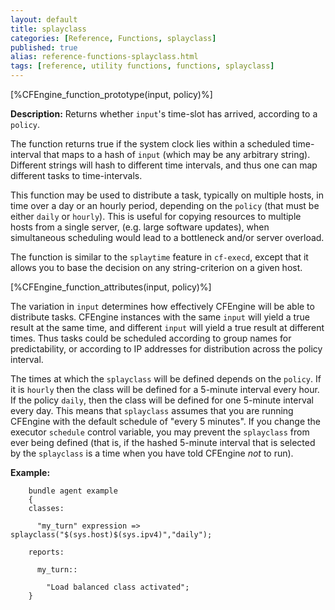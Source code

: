 ```yaml
---
layout: default
title: splayclass
categories: [Reference, Functions, splayclass]
published: true
alias: reference-functions-splayclass.html
tags: [reference, utility functions, functions, splayclass]
---
```


[%CFEngine_function_prototype(input, policy)%]

**Description:** Returns whether `input`'s time-slot has arrived, 
according to a `policy`.

The function returns true if the system clock lies within a scheduled 
time-interval that maps to a hash of `input` (which may be any arbitrary 
string). Different strings will hash to different time intervals, and thus one 
can map different tasks to time-intervals.

This function may be used to distribute a task, typically on multiple hosts, in time over a day or an hourly period, depending on the `policy` (that must be either `daily` or `hourly`). This is useful for copying resources to multiple hosts from a single server, (e.g. large software updates), when simultaneous scheduling would lead to a bottleneck and/or server overload.

The function is similar to the `splaytime` feature in `cf-execd`, except that it allows you to base the decision on any string-criterion on a given host. 

[%CFEngine_function_attributes(input, policy)%]

The variation in `input` determines how effectively CFEngine will be able to 
distribute tasks. CFEngine instances with the same `input` will yield a true 
result at the same time, and different `input` will yield a true result at 
different times. Thus tasks could be scheduled according to group names for 
predictability, or according to IP addresses for distribution across the 
policy interval.

The times at which the `splayclass` will be defined depends on the `policy`. 
If it is `hourly` then the class will be defined for a 5-minute interval every 
hour. If the policy `daily`, then the class will be defined for one 5-minute 
interval every day. This means that `splayclass` assumes that you are running 
CFEngine with the default schedule of "every 5 minutes". If you change the 
executor `schedule` control variable, you may prevent the `splayclass` from 
ever being defined (that is, if the hashed 5-minute interval that is selected 
by the `splayclass` is a time when you have told CFEngine *not* to run).

**Example:**

```cf3
    bundle agent example
    {     
    classes:

      "my_turn" expression => splayclass("$(sys.host)$(sys.ipv4)","daily");

    reports:

      my_turn::

        "Load balanced class activated";
    }
```
